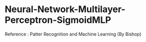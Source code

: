 # Neural-Network-Multilayer-Perceptron-SigmoidMLP

Reference : Patter Recognition and Machine Learning (By Bishop)
